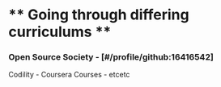 # ** Going through differing curriculums **

### Open Source Society - [#/profile/github:16416542]
Codility -
Coursera Courses - 
etcetc
